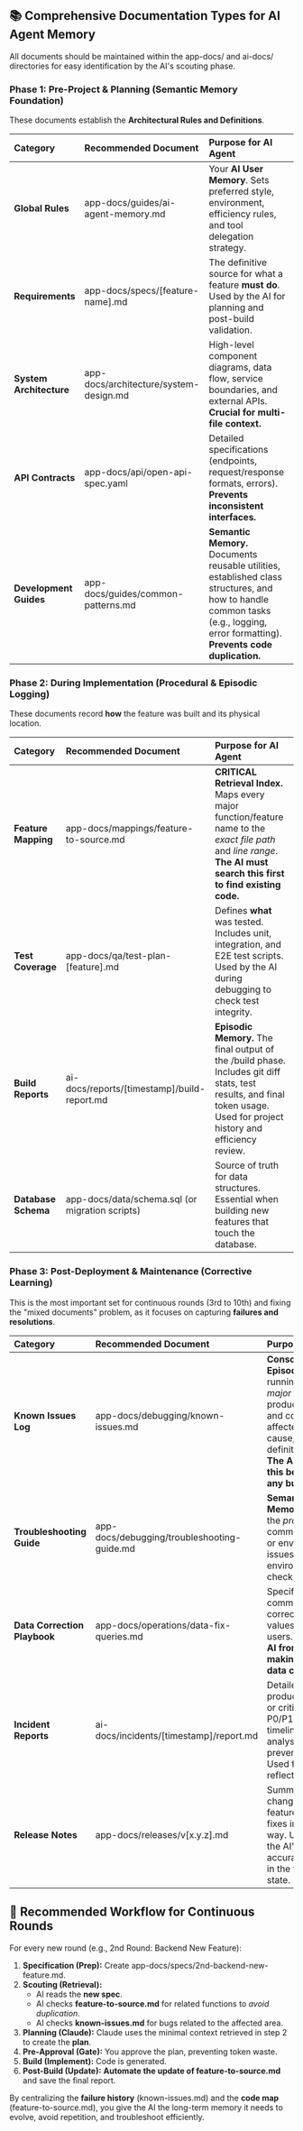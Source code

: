## **📚 Comprehensive Documentation Types for AI Agent Memory**

All documents should be maintained within the app-docs/ and ai-docs/ directories for easy identification by the AI's scouting phase.

### **Phase 1: Pre-Project & Planning (Semantic Memory Foundation)**

These documents establish the **Architectural Rules and Definitions**.

| Category | Recommended Document | Purpose for AI Agent |
| :---- | :---- | :---- |
| **Global Rules** | app-docs/guides/ai-agent-memory.md | Your **AI User Memory**. Sets preferred style, environment, efficiency rules, and tool delegation strategy. |
| **Requirements** | app-docs/specs/\[feature-name\].md | The definitive source for what a feature **must do**. Used by the AI for planning and post-build validation. |
| **System Architecture** | app-docs/architecture/system-design.md | High-level component diagrams, data flow, service boundaries, and external APIs. **Crucial for multi-file context.** |
| **API Contracts** | app-docs/api/open-api-spec.yaml | Detailed specifications (endpoints, request/response formats, errors). **Prevents inconsistent interfaces.** |
| **Development Guides** | app-docs/guides/common-patterns.md | **Semantic Memory.** Documents reusable utilities, established class structures, and how to handle common tasks (e.g., logging, error formatting). **Prevents code duplication.** |

### **Phase 2: During Implementation (Procedural & Episodic Logging)**

These documents record **how** the feature was built and its physical location.

| Category | Recommended Document | Purpose for AI Agent |
| :---- | :---- | :---- |
| **Feature Mapping** | app-docs/mappings/feature-to-source.md | **CRITICAL Retrieval Index.** Maps every major function/feature name to the *exact file path* and *line range*. **The AI must search this first to find existing code.** |
| **Test Coverage** | app-docs/qa/test-plan-\[feature\].md | Defines **what** was tested. Includes unit, integration, and E2E test scripts. Used by the AI during debugging to check test integrity. |
| **Build Reports** | ai-docs/reports/\[timestamp\]/build-report.md | **Episodic Memory.** The final output of the /build phase. Includes git diff stats, test results, and final token usage. Used for project history and efficiency review. |
| **Database Schema** | app-docs/data/schema.sql (or migration scripts) | Source of truth for data structures. Essential when building new features that touch the database. |

### **Phase 3: Post-Deployment & Maintenance (Corrective Learning)**

This is the most important set for continuous rounds (3rd to 10th) and fixing the "mixed documents" problem, as it focuses on capturing **failures and resolutions**.

| Category | Recommended Document | Purpose for AI Agent |
| :---- | :---- | :---- |
| **Known Issues Log** | app-docs/debugging/known-issues.md | **Consolidated Episodic Memory.** A running log of all *major* bugs found in production, the file and component affected, the root cause, and the definitive fix/PR link. **The AI must check this before starting any bug fix.** |
| **Troubleshooting Guide** | app-docs/debugging/troubleshooting-guide.md | **Semantic/Procedural Memory.** Documents the *process* for fixing common deployment or environment issues. E.g., "If environment X fails, check ENV VAR Y." |
| **Data Correction Playbook** | app-docs/operations/data-fix-queries.md | Specific SQL or script commands used to correct wrong data values reported by users. **Prevents the AI from guessing or making irreversible data changes.** |
| **Incident Reports** | ai-docs/incidents/\[timestamp\]/report.md | Detailed report on production outages or critical bugs (e.g., P0/P1). Includes timeline, root cause analysis, and preventative actions. Used for AI's reflection phase. |
| **Release Notes** | app-docs/releases/v\[x.y.z\].md | Summarizes changes, new features, and bug fixes in a user-facing way. Used to ensure the AI's commits are accurately reflected in the final product state. |

## **🚀 Recommended Workflow for Continuous Rounds**

For every new round (e.g., 2nd Round: Backend New Feature):

1. **Specification (Prep):** Create app-docs/specs/2nd-backend-new-feature.md.  
2. **Scouting (Retrieval):**  
   * AI reads the **new spec**.  
   * AI checks **feature-to-source.md** for related functions to *avoid duplication*.  
   * AI checks **known-issues.md** for bugs related to the affected area.  
3. **Planning (Claude):** Claude uses the minimal context retrieved in step 2 to create the **plan**.  
4. **Pre-Approval (Gate):** You approve the plan, preventing token waste.  
5. **Build (Implement):** Code is generated.  
6. **Post-Build (Update):** **Automate the update of feature-to-source.md** and save the final report.

By centralizing the **failure history** (known-issues.md) and the **code map** (feature-to-source.md), you give the AI the long-term memory it needs to evolve, avoid repetition, and troubleshoot efficiently.